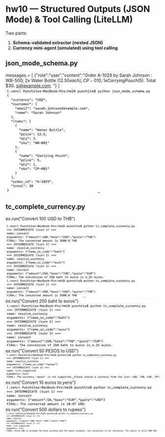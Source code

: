 # hw10 — Structured Outputs (JSON Mode) & Tool Calling (LiteLLM)

Two parts:
1) **Schema-validated extractor (nested JSON)**
2) **Currency mini-agent (simulated) using tool calling**


## json_mode_schema.py
messages = [
  {"role":"user","content":"Order A-1029 by Sarah Johnson : WB-500; 2x Water Bottle ($12.50 each), CP-010; 1x Carrying Pouch ($5). Total $30. sj@example.com. "}
]
![Schema](screenshots/schema_result.png)
## tc_complete_currency.py
ex.run("Convert 100 USD to THB")
![USD to THB](screenshots/USD_THB.png)
ex.run("Convert 250 baht to euros")
![THB to EUR](screenshots/THB_EUR.png)
ex.run("Convert 50 PESOS to USD")
![PESOS to USD](screenshots/PESOS_USD.png)
ex.run("Convert 10 euros to yens")
![EUR to USD](screenshots/EUR_USD.png)
ex.run("Convert 500 dollars to rupees")
![USD to USD](screenshots/USD_USD.png)

